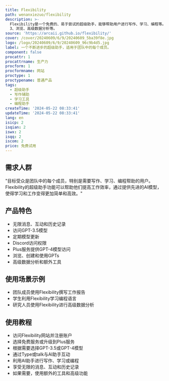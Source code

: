 ```yaml
---
title: Flexibility
path: wenanxiezuo/flexibility
description: >-
  Flexibility是一个免费的、易于尝试的超级助手，能够帮助用户进行写作、学习、编程等。它通过提供GPT-4o模型，使学习和工作变得更加简单。产品提供基础免费服务，包括无限的消息、互动和历史记录，以及对GPT-3.5的访问权限。此外，还有付费的Plus服务，包括访问GPT-4模型、浏览、创建和使用GPTs，以及额外的工具如ALRO和Claude
  3、浏览、高级数据分析等。
source: 'https://arcaii.github.io/flexibility/'
cover: /cover/20240609/6/9/20240609_5ba39f8e.jpg
logo: /logo/20240609/6/9/20240609_96c9b4d5.jpg
label: 一个不断进步的超级助手，适用于团队中的每个成员。
component: false
procattr: 1
procattrname: 生产力
procform: 1
procformname: 网站
proctype: 1
proctypename: 普通产品
tags:
  - 超级助手
  - 写作辅助
  - 学习工具
  - 编程助手
createTime: '2024-05-22 08:33:41'
updateTime: '2024-05-22 08:33:41'
lang: en
isicp: 2
isqian: 2
iswx: 2
isqq: 2
iscom: 2
price: 免费试用
---
```




## 需求人群
"目标受众是团队中的每个成员，特别是需要写作、学习、编程帮助的用户。Flexibility的超级助手功能可以帮助他们提高工作效率，通过提供先进的AI模型，使得学习和工作变得更加简单和高效。"

## 产品特色
* 无限消息、互动和历史记录
* 访问GPT-3.5模型
* 定期模型更新
* Discord访问权限
* Plus服务提供GPT-4模型访问
* 浏览、创建和使用GPTs
* 高级数据分析和额外工具

## 使用场景示例
* 团队成员使用Flexibility撰写工作报告
* 学生利用Flexibility学习编程语言
* 研究人员使用Flexibility进行高级数据分析

## 使用教程
* 访问Flexibility网站并注册账户
* 选择免费服务或升级到Plus服务
* 根据需要选择GPT-3.5或GPT-4模型
* 通过Type或talk与AI助手互动
* 利用AI助手进行写作、学习或编程
* 享受无限的消息、互动和历史记录
* 如果需要，使用额外的工具和高级功能

  
